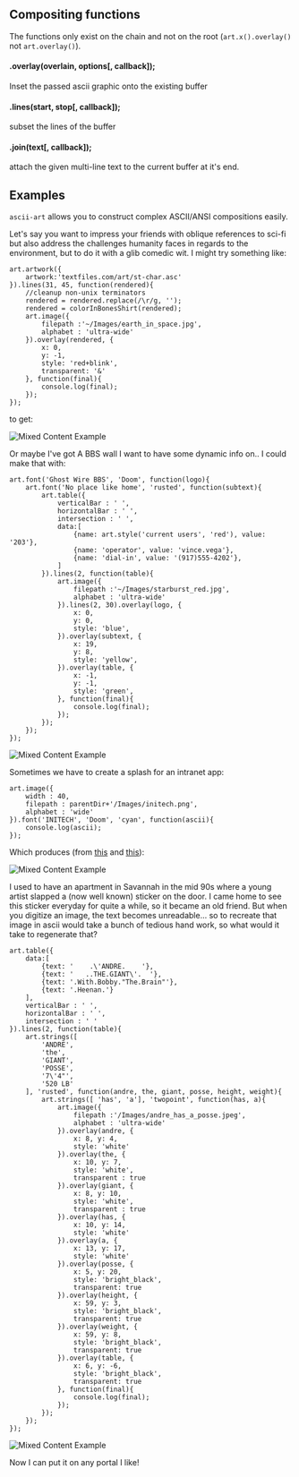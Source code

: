 
Compositing functions
---------------------

The functions only exist on the chain and not on the root (`art.x().overlay()` not `art.overlay()`).

#### .overlay(overlain, options[, callback]);

Inset the passed ascii graphic onto the existing buffer

#### .lines(start, stop[, callback]);

subset the lines of the buffer

#### .join(text[, callback]);

attach the given multi-line text to the current buffer at it's end.

Examples
--------

`ascii-art` allows you to construct complex ASCII/ANSI compositions easily.

Let's say you want to impress your friends with oblique references to sci-fi but also address the challenges humanity faces in regards to the environment, but to do it with a glib comedic wit. I might try something like:

	art.artwork({
		artwork:'textfiles.com/art/st-char.asc'
	}).lines(31, 45, function(rendered){
		//cleanup non-unix terminators
		rendered = rendered.replace(/\r/g, '');
		rendered = colorInBonesShirt(rendered);
		art.image({
			filepath :'~/Images/earth_in_space.jpg',
			alphabet : 'ultra-wide'
		}).overlay(rendered, {
			x: 0,
			y: -1,
			style: 'red+blink',
			transparent: '&'
		}, function(final){
			console.log(final);
		});
	});

to get:

![Mixed Content Example](Examples/bones_earth.png)

Or maybe I've got A BBS wall I want to have some dynamic info on.. I could make that with:

	art.font('Ghost Wire BBS', 'Doom', function(logo){
	    art.font('No place like home', 'rusted', function(subtext){
	        art.table({
	            verticalBar : ' ',
	            horizontalBar : ' ',
	            intersection : ' ',
	            data:[
	                {name: art.style('current users', 'red'), value: '203'},
	                {name: 'operator', value: 'vince.vega'},
	                {name: 'dial-in', value: '(917)555-4202'},
	            ]
	        }).lines(2, function(table){
	            art.image({
	                filepath :'~/Images/starburst_red.jpg',
	                alphabet : 'ultra-wide'
	            }).lines(2, 30).overlay(logo, {
	                x: 0,
	                y: 0,
	                style: 'blue',
	            }).overlay(subtext, {
	                x: 19,
	                y: 8,
	                style: 'yellow',
	            }).overlay(table, {
	                x: -1,
	                y: -1,
	                style: 'green',
	            }, function(final){
	                console.log(final);
	            });
	        });
	    });
	});

![Mixed Content Example](Examples/ghostwire.png)


Sometimes we have to create a splash for an intranet app:

    art.image({
    	width : 40,
    	filepath : parentDir+'/Images/initech.png',
    	alphabet : 'wide'
    }).font('INITECH', 'Doom', 'cyan', function(ascii){
		console.log(ascii);
    });

Which produces (from [this](Images/initech.png) and [this](Fonts/Doom.flf)):

![Mixed Content Example](Examples/initech.png)

I used to have an apartment in Savannah in the mid 90s where a young artist slapped a (now well known) sticker on the door. I came home to see this sticker everyday for quite a while, so it became an old friend. But when you digitize an image, the text becomes unreadable... so to recreate that image in ascii would take a bunch of tedious hand work, so what would it take to regenerate that?

	art.table({
	    data:[
	        {text: '    .\'ANDRE.    '},
	        {text: '   ..THE.GIANT\'.  '},
	        {text: '.With.Bobby."The.Brain"'},
	        {text: '.Heenan.'}
	    ],
	    verticalBar : ' ',
	    horizontalBar : ' ',
	    intersection : ' '
	}).lines(2, function(table){
	    art.strings([
	        'ANDRE',
	        'the',
	        'GIANT',
	        'POSSE',
	        '7\'4"',
	        '520 LB'
	    ], 'rusted', function(andre, the, giant, posse, height, weight){
	        art.strings([ 'has', 'a'], 'twopoint', function(has, a){
	            art.image({
	                filepath :'/Images/andre_has_a_posse.jpeg',
	                alphabet : 'ultra-wide'
	            }).overlay(andre, {
	                x: 8, y: 4,
	                style: 'white'
	            }).overlay(the, {
	                x: 10, y: 7,
	                style: 'white',
	                transparent : true
	            }).overlay(giant, {
	                x: 8, y: 10,
	                style: 'white',
	                transparent : true
	            }).overlay(has, {
	                x: 10, y: 14,
	                style: 'white'
	            }).overlay(a, {
	                x: 13, y: 17,
	                style: 'white'
	            }).overlay(posse, {
	                x: 5, y: 20,
	                style: 'bright_black',
	                transparent: true
	            }).overlay(height, {
	                x: 59, y: 3,
	                style: 'bright_black',
	                transparent: true
	            }).overlay(weight, {
	                x: 59, y: 8,
	                style: 'bright_black',
	                transparent: true
	            }).overlay(table, {
	                x: 6, y: -6,
	                style: 'bright_black',
	                transparent: true
	            }, function(final){
	                console.log(final);
	            });
	        });
	    });
	});

![Mixed Content Example](Examples/andre.png)

Now I can put it on any portal I like!
